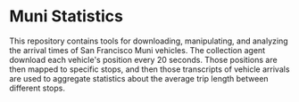 # Muni Statistics

This repository contains tools for downloading, manipulating, and analyzing the
arrival times of San Francisco Muni vehicles.  The collection agent download
each vehicle's position every 20 seconds.  Those positions are then mapped to
specific stops, and then those transcripts of vehicle arrivals are used to
aggregate statistics about the average trip length between different stops.


